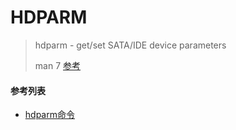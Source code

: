 # HDPARM
> hdparm - get/set SATA/IDE device parameters
>
> man 7 [参考](http://man7.org/linux/man-pages/man8/hdparm.8.html)

#### 参考列表
- [hdparm命令](http://man.linuxde.net/hdparm)

